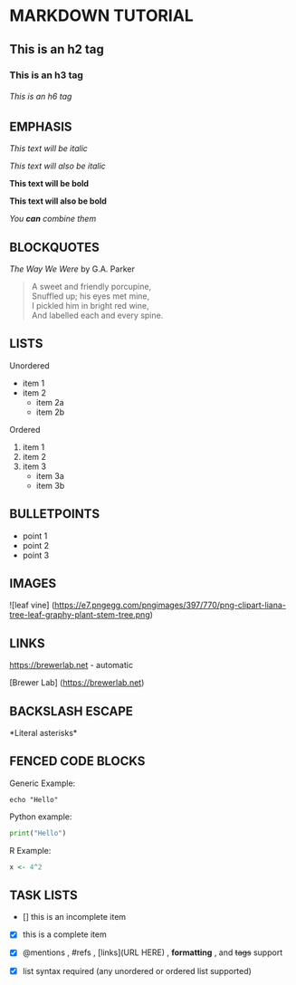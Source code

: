 # MARKDOWN TUTORIAL

## This is an h2 tag

### This is an h3 tag

###### This is an h6 tag

## EMPHASIS

*This text will be italic*

_This text will also be italic_

**This text will be bold**

__This text will also be bold__

_You **can** combine them_

## BLOCKQUOTES

_The Way We Were_ by G.A. Parker

> A sweet and friendly porcupine, \
> Snuffled up; his eyes met mine, \
> I pickled him in bright red wine, \
> And labelled each and every spine. 

## LISTS

Unordered
* item 1
* item 2
	* item 2a
	* item 2b

Ordered
1. item 1
2. item 2
3. item 3
	* item 3a
	* item 3b

## BULLETPOINTS

- point 1
- point 2
- point 3

## IMAGES

![leaf vine] (https://e7.pngegg.com/pngimages/397/770/png-clipart-liana-tree-leaf-graphy-plant-stem-tree.png)

## LINKS

https://brewerlab.net - automatic

[Brewer Lab] (https://brewerlab.net)

## BACKSLASH ESCAPE

\*Literal asterisks\*

## FENCED CODE BLOCKS

Generic Example:

```
echo "Hello"
```

Python example:

```python
print("Hello")
```

R Example:

```r
x <- 4^2
```

## TASK LISTS

- [] this is an incomplete item
- [x] this is a complete item
- [x] @mentions , #refs , [links](URL HERE) , **formatting** , and <del>tags</del> support
- [x] list syntax required (any unordered or ordered list supported)


